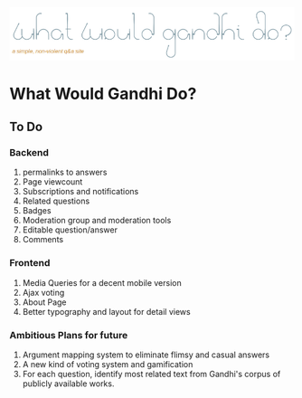 ![Logo](https://raw.githubusercontent.com/lekhakpadmanabh/wwgd/master/askGandhi/static/logo.png)

What Would Gandhi Do?
=====================

## To Do

### Backend
1. permalinks to answers
2. Page viewcount
3. Subscriptions and notifications
4. Related questions
5. Badges
6. Moderation group and moderation tools
7. Editable question/answer
8. Comments

### Frontend

1. Media Queries for a decent mobile version
2. Ajax voting
3. About Page
4. Better typography and layout for detail views

### Ambitious Plans for future

1. Argument mapping system to eliminate flimsy and casual answers
2. A new kind of voting system and gamification
3. For each question, identify most related text from Gandhi's corpus of publicly available works.
